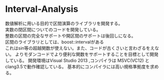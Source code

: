 Interval-Analysis
=================
数値解析に用いる目的で区間演算のライブラリを開発する。  
実数の閉区間についてのコードを開発している。  
整数の区間の完全なサポートや開区間のサポートは後回しになる。  
区間のライブラリとしては、boost::intervalがある  
これはsin等の超越関数が使えない。また、コードが古くさいと言わざるをえない。
よりモダンコードでより便利な関数をサポートすることを目標として開発している。
開発環境はVisual Studio 2013 ,コンパイラは MSVC(VC12) と clang3.5で動作確認している。
基本的にコンパイラには高い規格準拠度を求める。
